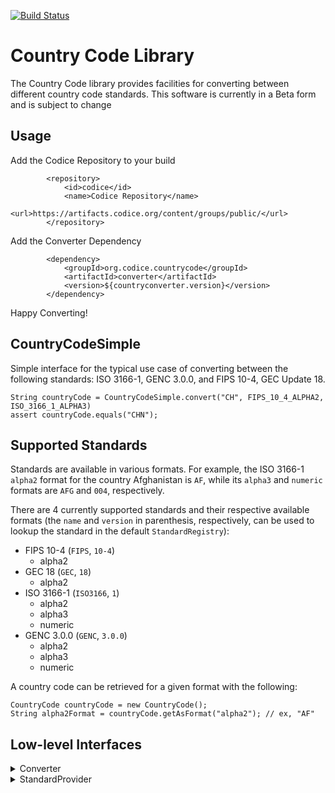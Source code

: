 [![Build Status](https://travis-ci.org/codice/countrycode.svg?branch=master)](https://travis-ci.org/codice/countrycode)

# Country Code Library

The Country Code library provides facilities for converting between different country code standards.
This software is currently in a Beta form and is subject to change

## Usage

Add the Codice Repository to your build
```
        <repository>
            <id>codice</id>
            <name>Codice Repository</name>
            <url>https://artifacts.codice.org/content/groups/public/</url>
        </repository>
```

Add the Converter Dependency

```
        <dependency>
            <groupId>org.codice.countrycode</groupId>
            <artifactId>converter</artifactId>
            <version>${countryconverter.version}</version>
        </dependency>
```

Happy Converting!

## CountryCodeSimple

Simple interface for the typical use case of converting between the following standards: ISO 3166-1, 
GENC 3.0.0, and FIPS 10-4, GEC Update 18.
 
```   
String countryCode = CountryCodeSimple.convert("CH", FIPS_10_4_ALPHA2, ISO_3166_1_ALPHA3)
assert countryCode.equals("CHN");
```   

## Supported Standards
Standards are available in various formats. For example, the ISO 3166-1 `alpha2` format for the country
Afghanistan is `AF`, while its `alpha3` and `numeric` formats are `AFG` and `004`, respectively.

There are 4 currently supported standards and their respective available formats (the `name` and `version`
in parenthesis, respectively, can be used to lookup the standard in the default `StandardRegistry`):
* FIPS 10-4 (`FIPS`, `10-4`)
  - alpha2
* GEC 18 (`GEC`, `18`)
  - alpha2
* ISO 3166-1 (`ISO3166`, `1`)
  - alpha2
  - alpha3
  - numeric
* GENC 3.0.0 (`GENC`, `3.0.0`)
  - alpha2
  - alpha3
  - numeric
  
A country code can be retrieved for a given format with the following:

    CountryCode countryCode = new CountryCode();
    String alpha2Format = countryCode.getAsFormat("alpha2"); // ex, "AF"


## Low-level Interfaces
<details>
  <summary>
    Converter
  </summary>
  The converter is used to convert between country code standards. Standards can be retrieved via the `StandardRegistry`.
      
  ```    
    Converter converter = new CountryCodeConverter();
    
    StandardRegistry registry = StandardRegistryImpl.getInstance();
    StandardProvider fipsStandard = registry.lookup("FIPS", "10-4");
    StandardProvider isoStandard = registry.lookup("ISO3166", "1");
    
    // converting from FIPS 10-4 to ISO 3166-1 with alpha2
    Set<CountryCode> convertedCountryCodes = converter.fromAlpha2("AF", fipsStandard.getStandard(), isoStandard.getStandard());
    
    // converting from FIPS 10-4 to ISO 3166-1 with alpha3
    Set<CountryCode> convertedCountryCodes = converter.fromAlpha3("AFG", fipsStandard.getStandard(), isoStandard.getStandard());
    
    // converting from FIPS 10-4 to ISO 3166-1 with numeric
    Set<CountryCode> convertedCountryCodes = converter.fromNumeric("004", fipsStandard.getStandard(), isoStandard.getStandard());
  
  ```
</details>
<details>
  <summary>
    StandardProvider
  </summary>
  
  ```
    StandardRegistry registry = StandardRegistryImpl.getInstance();
    StandardProvider isoStandard = registry.lookup("ISO3166", "1");
  
    // converting from ISO 3166-1 alpha2 to ISO 3166-1 alpha3
    Optional<CountryCode> optionalCountryCode =
            isoStandard
                .getStandardEntries()
                .stream()
                .filter(c -> c.getAsFormat("alpha2").equals("AT"))
                .findFirst();
  
    if (optionalCountryCode.isPresent())
      System.out.println(optionalCountryCode.get().getAsFormat("alpha3"));
  
  ```
</details>
